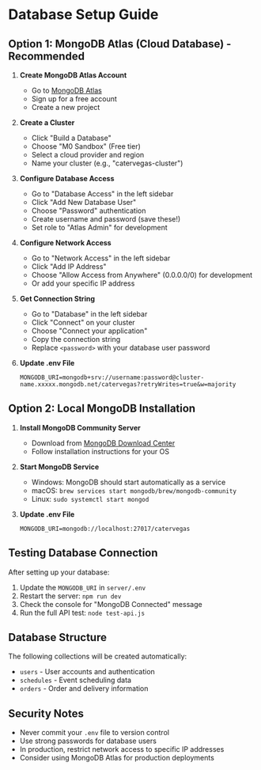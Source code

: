 # Database Setup Guide

## Option 1: MongoDB Atlas (Cloud Database) - Recommended

1. **Create MongoDB Atlas Account**
   - Go to [MongoDB Atlas](https://www.mongodb.com/atlas)
   - Sign up for a free account
   - Create a new project

2. **Create a Cluster**
   - Click "Build a Database"
   - Choose "M0 Sandbox" (Free tier)
   - Select a cloud provider and region
   - Name your cluster (e.g., "catervegas-cluster")

3. **Configure Database Access**
   - Go to "Database Access" in the left sidebar
   - Click "Add New Database User"
   - Choose "Password" authentication
   - Create username and password (save these!)
   - Set role to "Atlas Admin" for development

4. **Configure Network Access**
   - Go to "Network Access" in the left sidebar
   - Click "Add IP Address"
   - Choose "Allow Access from Anywhere" (0.0.0.0/0) for development
   - Or add your specific IP address

5. **Get Connection String**
   - Go to "Database" in the left sidebar
   - Click "Connect" on your cluster
   - Choose "Connect your application"
   - Copy the connection string
   - Replace `<password>` with your database user password

6. **Update .env File**
   ```env
   MONGODB_URI=mongodb+srv://username:password@cluster-name.xxxxx.mongodb.net/catervegas?retryWrites=true&w=majority
   ```

## Option 2: Local MongoDB Installation

1. **Install MongoDB Community Server**
   - Download from [MongoDB Download Center](https://www.mongodb.com/try/download/community)
   - Follow installation instructions for your OS

2. **Start MongoDB Service**
   - Windows: MongoDB should start automatically as a service
   - macOS: `brew services start mongodb/brew/mongodb-community`
   - Linux: `sudo systemctl start mongod`

3. **Update .env File**
   ```env
   MONGODB_URI=mongodb://localhost:27017/catervegas
   ```

## Testing Database Connection

After setting up your database:

1. Update the `MONGODB_URI` in `server/.env`
2. Restart the server: `npm run dev`
3. Check the console for "MongoDB Connected" message
4. Run the full API test: `node test-api.js`

## Database Structure

The following collections will be created automatically:
- `users` - User accounts and authentication
- `schedules` - Event scheduling data
- `orders` - Order and delivery information

## Security Notes

- Never commit your `.env` file to version control
- Use strong passwords for database users
- In production, restrict network access to specific IP addresses
- Consider using MongoDB Atlas for production deployments
